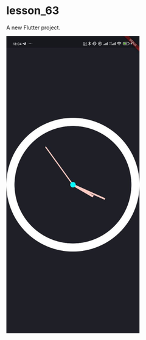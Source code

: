 # lesson_63

A new Flutter project.



<img src="assets/images/img3.png" width="350" title="hover text" alt="">
